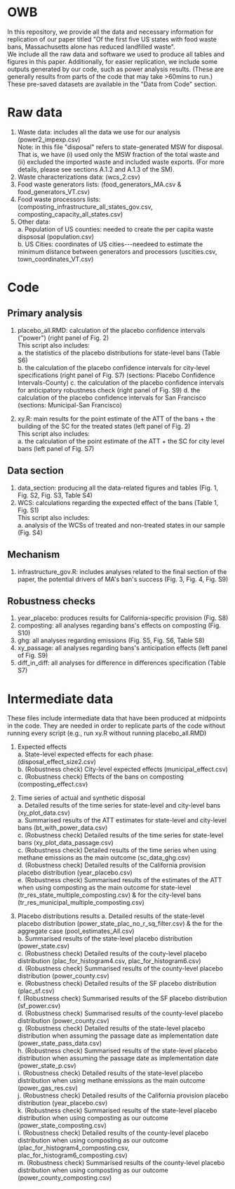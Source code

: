 # OWB

In this repository, we provide all the data and necessary information for replication of our paper titled "Of the first five US states with food waste bans, Massachusetts alone has reduced landfilled waste".  
We include all the raw data and software we used to produce all tables and figures in this paper. 
Additionally, for easier replication, we include some outputs generated by our code, such as power analysis results. (These are generally results from parts of the code that may take >60mins to run.) These pre-saved datasets are available in the "Data from Code" section.


# Raw data 

1. Waste data: includes all the data we use for our analysis (power2_impexp.csv)   
   Note: in this file "disposal" refers to state-generated MSW for disposal. That is, we have (i) used only the MSW fraction of the total waste and (ii) excluded the imported waste and included waste exports. (For more details, please see sections A.1.2 and A.1.3 of the SM).
3. Waste characterizations data:  (wcs_2.csv)
4. Food waste generators lists: (food_generators_MA.csv & food_generators_VT.csv)
5. Food waste processors lists: (composting_infrastructure_all_states_gov.csv, composting_capacity_all_states.csv)
6. Other data:   
   a. Population of US counties: needed to create the per capita waste dispsosal (population.csv)   
   b. US Cities: coordinates of US cities---needeed to estimate the minimum distance between generators and processors (uscities.csv, town_coordinates_VT.csv)


# Code

## Primary analysis
1. placebo_all.RMD: calculation of the placebo confidence intervals ("power") (right panel of Fig. 2)   
	This script also includes:  
		 a. the statistics of the placebo distributions for state-level bans (Table S6)   
		 b. the calculation of the placebo confidence intervals for city-level specifications (right panel of Fig. S7) (sections: Placebo Confidence Intervals-County) 
		 c. the calculation of the placebo confidence intervals for anticipatory robustness check (right panel of Fig. S9)
   		 d. the calculation of the placebo confidence intervals for San Francisco (sections: Municipal-San Francisco) 

3. xy.R: main results for the point estimate of the ATT of the bans + the building of the SC for the treated states (left panel of Fig. 2)   
	This script also includes:   
		 a. the calculation of the point estimate of the ATT + the SC for city level bans (left panel of Fig. S7)   

## Data section
1. data_section: producing all the data-related figures and tables (Fig. 1, Fig. S2, Fig. S3, Table S4)   
2. WCS: calculations regarding the expected effect of the bans (Table 1, Fig. S1)   
	This script also includes:   
		a. analysis of the WCSs of treated and non-treated states in our sample (Fig. S4)   
## Mechanism
1. infrastructure_gov.R: includes analyses related to the final section of the paper, the potential drivers of MA's ban's success (Fig. 3, Fig. 4, Fig. S9)

## Robustness checks
1. year_placebo: produces results for California-specific provision (Fig. S8)      
2. composting: all analyses regarding bans's effects on composting (Fig. S10)   
3. ghg: all analyses regarding emissions (Fig. S5, Fig. S6, Table S8)   
4. xy_passage: all analyses regarding bans's anticipation effects (left panel of Fig. S9)    
5. diff_in_diff: all analyses for difference in differences specification (Table S7)   

# Intermediate data
These files include intermediate data that have been produced at midpoints in the code. They are needed in order to replicate parts of the code without running every script (e.g., run xy.R without running placebo_all.RMD)

1. Expected effects    
	a. State-level expected effects for each phase: (disposal_effect_size2.csv)   
	b. (Robustness check) City-level expected effects (municipal_effect.csv)   
	c. (Robustness check) Effects of the bans on composting (composting_effect.csv)   

2. Time series of actual and synthetic disposal    
	a. Detailed results of the time series for state-level and city-level bans (xy_plot_data.csv)   
	a. Summarised results of the ATT estimates for state-level and city-level bans (bt_with_power_data.csv)   
	c. (Robustness check) Detailed results of the time series for state-level bans (xy_plot_data_passage.csv)   
	c. (Robustness check) Detailed results of the time series when using methane emissions as the main outcome (sc_data_ghg.csv)   
	d. (Robustness check) Detailed results of the California provision placebo distribution (year_placebo.csv)   
	e. (Robustness check) Summarised results of the estimates of the ATT when using composting as the main outcome for state-level (tr_res_state_multiple_composting.csv) & for the city-level bans (tr_res_municipal_multiple_composting.csv)   

3. Placebo distributions results 
	a. Detailed results of the state-level placebo distribution (power_state_plac_no_r_sq_filter.csv) & the for the aggregate case (pool_estimates_All.csv)   
	b. Summarised results of the state-level placebo distribution (power_state.csv)   
	c. (Robustness check) Detailed results of the couty-level placebo distribution (plac_for_histogram4.csv, plac_for_histogram6.csv)   
	d. (Robustness check) Summarised results of the county-level placebo distribution (power_county.csv)   
	e. (Robustness check) Detailed results of the SF placebo distribution (plac_sf.csv)   
	f. (Robustness check) Summarised results of the SF placebo distribution (sf_power.csv)   
	d. (Robustness check) Summarised results of the county-level placebo distribution (power_county.csv)   
	g. (Robustness check) Detailed results of the state-level placebo distribution when assuming the passage date as implementation date (power_state_pass_data.csv)   
	h. (Robustness check) Summarised results of the state-level placebo distribution when assuming the passage date as implementation date (power_state_p.csv)   
	i. (Robustness check) Detailed results of the state-level placebo distribution when using methane emissions as the main outcome (power_gas_res.csv)   
	j. (Robustness check) Detailed results of the California provision placebo distribution (year_placebo.csv)   
	k. (Robustness check) Summarised results of the state-level placebo distribution when using composting as our outcome (power_state_composting.csv)   
	l. (Robustness check) Detailed results of the county-level placebo distribution when using composting as our outcome (plac_for_histogram4_composting.csv, plac_for_histogram6_composting.csv)   
	m. (Robustness check) Summarised results of the county-level placebo distribution when using composting as our outcome (power_county_composting.csv)   
